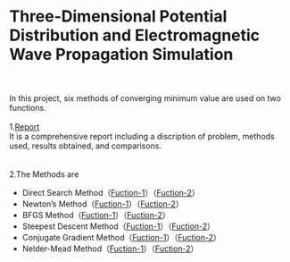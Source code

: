 # Three-Dimensional Potential Distribution and Electromagnetic Wave Propagation Simulation
<br><br>
  In this project, six methods of converging minimum value are used on two functions.
<br><br>
1.[Report](https://github.com/yyywrz/PHYSICS-PROJECT/blob/master/2/Project%20report.pdf) 
<br>
  It is a comprehensive report including a discription of problem, methods used, results obtained, and comparisons.
  <br>
  <br>
  <br>
2.The Methods are 
* Direct Search Method（[Fuction-1](https://github.com/yyywrz/PHYSICS-PROJECT/blob/master/2/pj_1a.m)）（[Fuction-2](https://github.com/yyywrz/PHYSICS-PROJECT/blob/master/2/pj_2a.m)）
* Newton’s Method（[Fuction-1](https://github.com/yyywrz/PHYSICS-PROJECT/blob/master/2/pj_1b.m)）（[Fuction-2](https://github.com/yyywrz/PHYSICS-PROJECT/blob/master/2/pj_2b.m)） 
* BFGS Method（[Fuction-1](https://github.com/yyywrz/PHYSICS-PROJECT/blob/master/2/pj_1c.m)）（[Fuction-2](https://github.com/yyywrz/PHYSICS-PROJECT/blob/master/2/pj_2c.m)）
* Steepest Descent Method（[Fuction-1](https://github.com/yyywrz/PHYSICS-PROJECT/blob/master/2/pj_1d.m)）（[Fuction-2](https://github.com/yyywrz/PHYSICS-PROJECT/blob/master/2/pj_2d.m)）
* Conjugate Gradient Method（[Fuction-1](https://github.com/yyywrz/PHYSICS-PROJECT/blob/master/2/pj_1e.m)）（[Fuction-2](https://github.com/yyywrz/PHYSICS-PROJECT/blob/master/2/pj_2e.m)）
* Nelder-Mead Method（[Fuction-1](https://github.com/yyywrz/PHYSICS-PROJECT/blob/master/2/pj_1f.m)）（[Fuction-2](https://github.com/yyywrz/PHYSICS-PROJECT/blob/master/2/pj_2f.m)）
